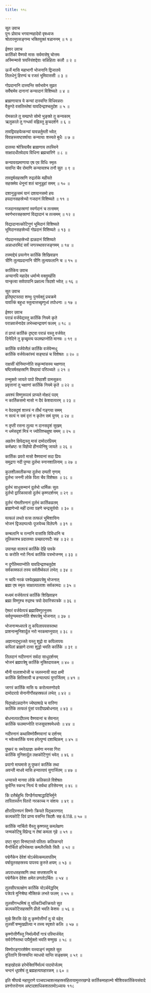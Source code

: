```yaml
---
title: ११८

---
```

सूत उवाच  
पुनः प्रोवाच भगवान्महादेवो वृषध्वजः  
श्रोतारमुपसङ्गम्य भक्तियुक्तं षडाननम् ॥ १ ॥


ईश्वर उवाच  
कार्तिको वैष्णवो मासः सर्वमासेषु चोत्तमः  
अस्मिन्मासे त्रयस्त्रिंशद्देवाः सन्निहिताः कलौ ॥ २ ॥


ऊर्जे मासि महाभागौ भोजनानि द्विजातये  
तिलधेनुं हिरण्यं च रजतं भूमिवाससी ॥ ३ ॥


गोप्रदानानि दास्यन्ति सर्वभावेन सुव्रत  
सर्वेषामेव दानानां कन्यादानं विशिष्यते ॥ ४ ॥


ब्राह्मणायात्र ये कन्यां दास्यन्ति विधिवन्नराः  
वैकुण्ठे वसतिस्तेषां यावदिन्द्राश्चतुर्दश ॥ ५ ॥


रोमकाले तु सम्प्राप्ते सोमो भुङ्क्ते तु कन्यकाम्  
ऋतुकाले तु गन्धर्वा वह्निस्तु कुचदर्शने ॥ ६ ॥


तावद्विवाहयेत्कन्यां यावन्नर्तुमती भवेत्  
विवाहस्त्वष्टवर्षायाः कन्यायाः शस्यते बुधैः ॥ ७ ॥


दातव्या श्रोत्रियायैव ब्राह्मणाय तपस्विने  
साक्षादधीतवेदाय विधिना ब्रह्मचारिणे ॥ ८ ॥


कन्यावरप्रमाणाया एष एव विधिः स्मृतः  
यावन्ति चैव रोमाणि कन्यायाश्च तनौ सुत ॥ ९ ॥


तावद्वर्षसहस्राणि रुद्रलोके महीयते  
सहस्रमेव धेनूनां शतं चानुडुहां समम् ॥ १० ॥


दशानुडुत्समं यानं दशयानसमो हयः  
हयदानसहस्रेभ्यो गजदानं विशिष्यते ॥ ११ ॥


गजदानसहस्राणां स्वर्णदानं च तत्समम्  
स्वर्णभारसहस्राणां विद्यादानं च तत्समम् ॥ १२ ॥


विद्यादानात्कोटिगुणं भूमिदानं विशिष्यते  
भूमिदानसहस्रेभ्यो गोप्रदानं विशिष्यते ॥ १३ ॥


गोप्रदानसहस्रेभ्यो ह्यन्नदानं विशिष्यते  
अन्नाधारमिदं सर्वं जगत्स्थावरजङ्गमम् ॥ १४ ॥


तस्माद्देयं प्रयत्नेन कार्तिके शिखिवाहन  
त्रीणि तुल्यप्रदानानि त्रीणि तुल्यफलानि च ॥ १५ ॥


कार्तिकेय उवाच  
अन्यानपि महादेव धर्मान्मे वक्तुमर्हसि  
यान्कृत्वा सर्वपापानि प्रक्षाल्य त्रिदशो भवेत् ॥ १६ ॥


सूत उवाच  
इतिपृष्टस्तदा शम्भुः पुनर्वक्तुं प्रचक्रमे  
यावत्किं बहुधा स्तुत्वात्तच्छृणुध्वं तपोधनाः ॥ १७ ॥


ईश्वर उवाच  
परान्नं वर्जयेद्यस्तु कार्तिके नियमे कृते  
परान्नवर्जनादेव लभेच्चान्द्रायणं फलम् ॥ १८ ॥


तं प्राप्तं कार्तिकं दृष्ट्वा परान्नं यस्तु वर्जयेत्  
दिनेदिने तु कृच्छ्रस्य फलम्प्राप्नोति मानवः ॥ १९ ॥


कार्तिके वर्जयेत्तैलं कार्तिके वर्जयेन्मधु  
कार्तिके वर्जयेत्कांस्यं सङ्घान्नं च विशेषतः ॥ २० ॥


राक्षसीं योनिमाप्नोति सकृन्मांसस्य भक्षणात्  
षष्टिवर्षसहस्राणि विष्ठायां परिपच्यते ॥ २१ ॥


तन्मुक्तो जायते पापो विष्ठाशी ग्रामसूकरः  
प्रवृत्तानां तु भक्षाणां कार्तिके नियमे कृते ॥ २२ ॥


अवश्यं विष्णुरूपत्वं प्राप्यते मोक्षदं पदम्  
न कार्तिकसमो मासो न दैवं केशवात्परम् ॥ २३ ॥


न वेदसदृशं शास्त्रं न तीर्थं गङ्गया समम्  
न सत्यं न समं वृत्तं न कृतेन समं युगम् ॥ २४ ॥


न तृप्ती रसना तुल्या न दानसदृशं सुखम्  
न धर्मसदृशं मित्रं न ज्योतिश्चक्षुषा समम् ॥ २५ ॥


अव्रतेन क्षिपेद्यस्तु मासं दामोदरप्रियम्  
कर्मभ्रष्टः स विज्ञेयो हीनयोनिषु जायते ॥ २६ ॥


कार्तिकः प्रवरो मासो वैष्णवानां सदा प्रियः  
समुद्रगा नदी पुण्या दुर्लभा स्नानशालिनाम् ॥ २७ ॥


कुलशीलवतीकन्या दुर्लभा दम्पती नृणाम्  
दुर्लभा जननी लोके पिता चैव विशेषतः ॥ २८ ॥


दुर्लभं साधुसन्मानं दुर्लभो धार्मिकः सुतः  
दुर्लभो द्वारिकावासो दुर्लभं कृष्णदर्शनम् ॥ २९ ॥


दुर्लभं गोमतीस्नानं दुर्लभं कार्तिकव्रतम्  
ब्राह्मणेभ्यो महीं दत्त्वा ग्रहणे चन्द्रसूर्ययोः ॥ ३० ॥


यत्फलं लभते वत्स तत्फलं भूमिशायिनः  
भोजनं द्विजदम्पत्योः पूजयेच्च विलेपनैः ॥ ३१ ॥


कम्बलानि च रत्नानि वासांसि विविधानि च  
तूलिकाश्च प्रदातव्याः प्रच्छादनपटैः सह ॥ ३२ ॥


उपानहा वातपत्रं कार्तिके देहि पावके  
यः करोति नरो नित्यं कार्तिके पत्रभोजनम् ॥ ३३ ॥


न दुर्गतिमवाप्नोति यावदिन्द्राश्चतुर्दश  
सर्वकामफलं तस्य सर्वतीर्थफलं लभेत् ॥ ३४ ॥


न चापि नरकं पश्येद्ब्रह्मपत्रेषु भोजनात्  
ब्रह्मा एष स्मृतः साक्षात्पालाशः सर्वकामदः ॥ ३५ ॥


मध्यमं वर्जयेत्पत्रं कार्तिके शिखिवाहन  
ब्रह्मा विष्णुश्च रुद्रश्च त्रयो देवास्त्रिपत्रके ॥ ३६ ॥


ऐश्वरं वर्जयेत्पत्रं ब्रह्माविष्णुरनुत्तमः  
सर्वपुण्यमवाप्नोति शेषपत्रेषु भोजनात् ॥ ३७ ॥


भोजनान्मध्यपत्रे तु कपिलापयसस्तथा  
प्राशनान्मुनिशार्दूल नरो नरकमाप्नुयात् ॥ ३८ ॥


अज्ञानाद्भुञ्जते यस्तु शूद्रो वा कपिलापयः  
कपिलां ब्राह्मणे दत्त्वा शुद्धो भवति कार्तिके ॥ ३९ ॥


तिलदानं नदीस्नानं सर्वदा साधुदर्शनम्  
भोजनं ब्रह्मपत्रेषु कार्तिके मुक्तिदायकम् ॥ ४० ॥


मौनी पालाशभोजी च जलस्नायी सदा क्षमी  
कार्तिके क्षितिशायी च हन्यात्पापं युगार्जितम् ॥ ४१ ॥


जागरं कार्तिके मासि यः करोत्यरुणोदये  
दामोदराग्रे सेनानीर्गोसहस्रफलं लभेत् ॥ ४२ ॥


पितृपक्षेऽन्नदानेन ज्येष्ठाषाढे च वारिणा  
कार्तिके तत्फलं पुंसां परदीपप्रबोधनात् ॥ ४३ ॥


बोधनात्परदीपस्य वैष्णवानां च सेवनात्  
कार्तिके फलमाप्नोति राजसूयाश्वमेधयोः ॥ ४४ ॥


नदीस्नानं कथाविष्णोर्वैष्णवानां च दर्शनम्  
न भवेत्कार्तिके यस्य हरेत्पुण्यं दशाब्दिकम् ॥ ४५ ॥


पुष्करं यः स्मरेत्प्राज्ञः कर्मणा मनसा गिरा  
कार्तिके मुनिशार्दूल लक्षकोटिगुणं भवेत् ॥ ४६ ॥


प्रयागो माघमासे तु पुष्करं कार्तिके तथा  
अवन्ती माधवे मासि हन्यात्पापं युगार्जितम् ॥ ४७ ॥


धन्यास्ते मानवा लोके कलिकाले विशेषतः  
कुर्वन्ति स्कन्द नित्यं ये सर्वथा हरिसेवनम् ॥ ४८ ॥


किं दत्तैर्बहुभिः पिण्डैर्गयाश्राद्धादिभिर्मुने  
तारितास्तेन पितरो नरकाच्च न संशयः ॥ ४९ ॥


क्षीरादिस्नपनं विष्णोः क्रियते पितृकारणात्  
कल्पकोटिं दिवं प्राप्य वसन्ति त्रिदशैः सह 6.118.॥ ५० ॥


कार्तिके नार्चितो यैस्तु कृष्णस्तु कमलेक्षणः  
जन्मकोटिषु विप्रेन्द्र न तेषां कमला गृहे ॥ ५१ ॥


दष्टा मुष्टा विनष्टास्ते पतिताः कलिकन्दरे  
यैर्नार्चितो हरिर्भक्त्या कमलैरसितैः सितैः ॥ ५२ ॥


पद्मेनैकेन देवेशं योऽर्चयेत्कमलापतिम्  
वर्षायुतसहस्रस्य पापस्य कुरुते क्षयम् ॥ ५३ ॥


अपराधसहस्राणि तथा सप्तशतानि च  
पद्मेनैकेन देवेशः क्षमेत प्रणतोऽर्चितः ॥ ५४ ॥


तुलसीपत्रलक्षेण कार्तिके योऽर्चयेद्धरिम्  
पत्रेपत्रे मुनिश्रेष्ठ मौक्तिकं लभते फलम् ॥ ५५ ॥


तुलसीगन्धमिश्रं तु यत्किञ्चित्क्रियते सुत  
कल्पकोटिसहस्राणि प्रीतो भवति केशवः ॥ ५६ ॥


मुखे शिरसि देहे तु कृष्णोत्तीर्णां तु यो वहेत्  
तुलसीं षण्मुखप्रीत्या न तस्य स्पृशते कलिः ॥ ५७ ॥


कृष्णोत्तीर्णैस्तु निर्माल्यैर्यो गात्रं परिमार्जयेत्  
सर्वरोगैस्तथा पापैर्मुक्तो भवति षण्मुख ॥ ५८ ॥


विष्णोरङ्गारशेषेण यस्याङ्गं स्पृशते सुत  
दुरितानि विनश्यन्ति व्याधयो यान्ति सङ्क्षयम् ॥ ५९ ॥


शङ्खोदकं हरेर्भक्तिर्निर्माल्यं पादयोर्जलम्  
चन्दनं धूपशेषं तु ब्रह्महत्यापहारकम् ॥ ६० ॥


इति श्रीपाद्मे महापुराणे पञ्चपञ्चाशत्सहस्रसंहितायामुत्तरखण्डे कार्तिकमाहात्म्ये श्रीशिवकार्तिकेयसंवादे प्रश्नोत्तरोनाम अष्टादशाधिकशततमोऽध्यायः ११८